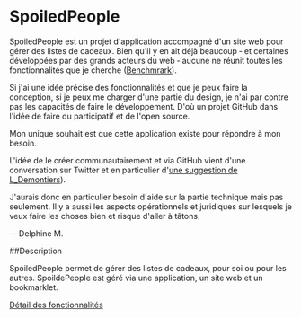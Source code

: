 SpoiledPeople
=============

[Benchmrark]: https://docs.google.com/spreadsheet/ccc?key=0AmBnkP3szp3MdEZWT0RZaWRtZnNuekhaWl9ZTjhXaHc&usp=sharing
[une suggestion de L_Demontiers]: https://twitter.com/L_Demontiers/status/395076897429676032
[Détail des fonctionnalités]: https://github.com/DelphineM/SpoiledPeople/blob/master/Conception/liste-des-fonctionnalites.md

SpoiledPeople est un projet d'application accompagné d'un site web pour gérer des listes de cadeaux.
Bien qu'il y en ait déjà beaucoup &dash; et certaines développées par des grands acteurs du web &dash; aucune ne réunit toutes les fonctionnalités que je cherche ([Benchmrark][]).

Si j'ai une idée précise des fonctionnalités et que je peux faire la conception, si je peux me charger d'une partie du design, je n'ai par contre pas les capacités de faire le développement. D'où un projet GitHub dans l'idée de faire du participatif et de l'open source.

Mon unique souhait est que cette application existe pour répondre à mon besoin.

L'idée de le créer communautairement et via GitHub vient d'une conversation sur Twitter et en particulier d'[une suggestion de L_Demontiers][]).

J'aurais donc en particulier besoin d'aide sur la partie technique mais pas seulement. Il y a aussi les aspects opérationnels et juridiques sur lesquels je veux faire les choses bien et risque d'aller à tâtons.

-- Delphine M.

##Description

SpoiledPeople permet de gérer des listes de cadeaux, pour soi ou pour les autres.
SpoildePeople est géré via une application, un site web et un bookmarklet.

[Détail des fonctionnalités][]
